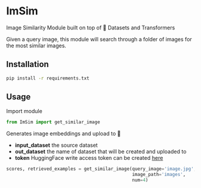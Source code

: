 # ImSim
Image Similarity Module built on top of 🤗 Datasets and Transformers

Given a query image, this module will search through a folder of images for the most similar images.

## Installation
```bash
pip install -r requirements.txt
```

## Usage

Import module
```python
from ImSim import get_similar_image
```

Generates image embeddings and upload to 🤗
- **input_dataset** the source dataset
- **out_dataset** the name of dataset that will be created and uploaded to
- **token** HuggingFace write access token can be created [here](https://huggingface.co/settings/tokens)
```python
scores, retrieved_examples = get_similar_image(query_image='image.jpg',
                                               image_path='images',
                                               num=4)
```
